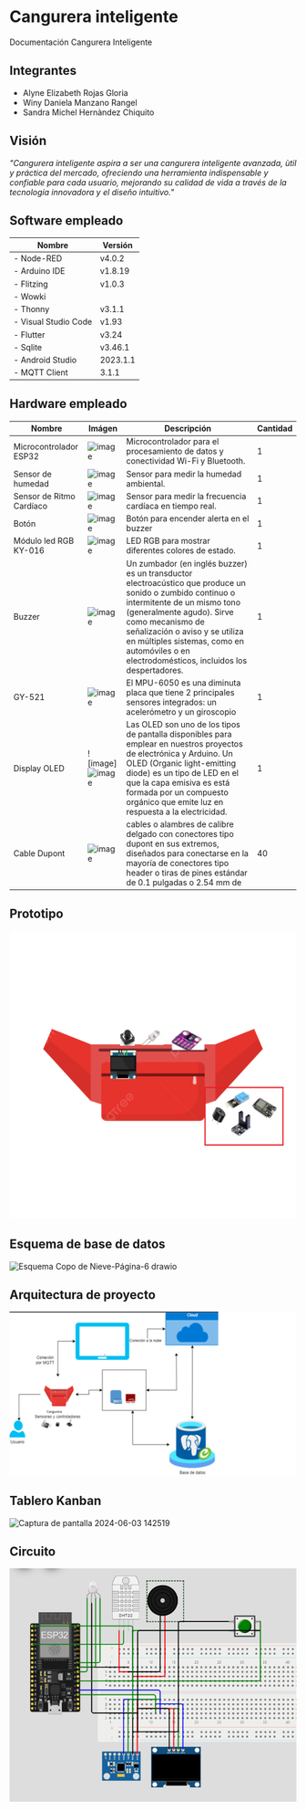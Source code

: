 # Cangurera inteligente 
Documentación Cangurera Inteligente
## Integrantes
- Alyne Elizabeth Rojas Gloria
- Winy Daniela Manzano Rangel
- Sandra Michel Hernàndez Chiquito
## Visión 
_"Cangurera inteligente aspira a ser una cangurera inteligente avanzada, ùtil y práctica del mercado, ofreciendo una herramienta indispensable y confiable para cada usuario, mejorando su calidad de vida a través de la tecnología innovadora y el diseño intuitivo."_
## Software empleado
|          Nombre         |   Versión   |
--------------------------|-------------|
|  - Node-RED             |   v4.0.2    |
|  - Arduino IDE          |   v1.8.19   |
|  - Flitzing             |   v1.0.3    |
|  - Wowki                |             |
|  - Thonny               |   v3.1.1    |
|  - Visual Studio Code   |   v1.93     |
|  - Flutter              |   v3.24     |
|  - Sqlite               |   v3.46.1   |
|  - Android Studio       |   2023.1.1  |
|  - MQTT Client          |   3.1.1     |




## Hardware empleado
|          Nombre         |    Imágen     | Descripción  | Cantidad |
| ----------------------- | ------------- | ------------- | ------------- |
| Microcontrolador ESP32  |![image](https://github.com/WinyRangel/IDas/assets/99991728/af2937e4-c3f7-4a24-ad03-937cf98bc57c)|Microcontrolador para el procesamiento de datos y conectividad Wi-Fi y Bluetooth.|1|
| Sensor de humedad  | ![image](https://github.com/WinyRangel/IDas/assets/99991728/6ff7566d-2c48-43c3-9baf-f73b2aaa91a0)|Sensor para medir la humedad ambiental. |1 |
|Sensor de Ritmo Cardíaco|![image](https://github.com/WinyRangel/IDas/assets/99991728/f889887d-9a4e-450f-bf1c-2d0fae48d5bc)|Sensor para medir la frecuencia cardíaca en tiempo real.|1|
|Botón|![image](https://github.com/WinyRangel/IDas/assets/99991728/5e0034fe-8867-4fdc-8965-af97f455abad)|Botón para encender alerta en el buzzer|1|
|Módulo led RGB KY-016|![image](https://github.com/user-attachments/assets/3d4fe519-3e61-437b-be32-81f2ff6c3203)|LED RGB para mostrar diferentes colores de estado.|1|
|Buzzer |![image](https://github.com/WinyRangel/IDas/assets/99991728/7a134ab7-ee08-4dd4-bdb4-607e7dc644d6)|Un zumbador (en inglés buzzer) es un transductor electroacústico que produce un sonido o zumbido continuo o intermitente de un mismo tono (generalmente agudo). Sirve como mecanismo de señalización o aviso y se utiliza en múltiples sistemas, como en automóviles o en electrodomésticos, incluidos los despertadores.|1|
|GY-521 |![image](https://github.com/user-attachments/assets/3519072a-0a97-4ac9-85ec-27c991593b26)|El MPU-6050 es una diminuta placa que tiene 2 principales sensores integrados: un acelerómetro y un giroscopio|1|
|Display OLED|![image]![image](https://github.com/user-attachments/assets/247fe766-ddd3-43fc-a79a-01fc58720bd4)|Las OLED son uno de los tipos de pantalla disponibles para emplear en nuestros proyectos de electrónica y Arduino. Un OLED (Organic light-emitting diode) es un tipo de LED en el que la capa emisiva es está formada por un compuesto orgánico que emite luz en respuesta a la electricidad.|1|
|Cable Dupont|![image](https://github.com/user-attachments/assets/a1aa5b1b-57d5-43e5-9a6b-9931e4f9fcbc) |cables o alambres de calibre delgado con conectores tipo dupont en sus extremos, diseñados para conectarse en la mayoría de conectores tipo header o tiras de pines estándar de 0.1 pulgadas o 2.54 mm de|40|


## Prototipo
![Orange Illustration Food Popcorn Logo (1)](https://github.com/alyrojas/images/blob/main/prototipo.png)

## Esquema de base de datos
![Esquema Copo de Nieve-Página-6 drawio](https://github.com/user-attachments/assets/0f135570-b21a-4841-be85-8d222f895943)


## Arquitectura de proyecto
![Esquema Copo de Nieve-Página-5 drawio](https://github.com/alyrojas/images/blob/main/arquitectura.png)

## Tablero Kanban
![Captura de pantalla 2024-06-03 142519](https://github.com/WinyRangel/IDas/assets/99991728/1d8cbdec-8984-49c2-9f23-659cb7d19aa3)

## Circuito

![Captura de pantalla 2024-06-03 142609](https://github.com/alyrojas/images/blob/main/circuito.png)

